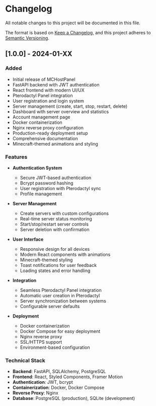 # Changelog

All notable changes to this project will be documented in this file.

The format is based on [Keep a Changelog](https://keepachangelog.com/en/1.0.0/),
and this project adheres to [Semantic Versioning](https://semver.org/spec/v2.0.0.html).

## [1.0.0] - 2024-01-XX

### Added
- Initial release of MCHostPanel
- FastAPI backend with JWT authentication
- React frontend with modern UI/UX
- Pterodactyl Panel integration
- User registration and login system
- Server management (create, start, stop, restart, delete)
- Dashboard with server overview and statistics
- Account management page
- Docker containerization
- Nginx reverse proxy configuration
- Production-ready deployment setup
- Comprehensive documentation
- Minecraft-themed animations and styling

### Features
- **Authentication System**
  - Secure JWT-based authentication
  - Bcrypt password hashing
  - User registration with Pterodactyl sync
  - Profile management

- **Server Management**
  - Create servers with custom configurations
  - Real-time server status monitoring
  - Start/stop/restart server controls
  - Server deletion with confirmation

- **User Interface**
  - Responsive design for all devices
  - Modern React components with animations
  - Minecraft-themed styling
  - Toast notifications for user feedback
  - Loading states and error handling

- **Integration**
  - Seamless Pterodactyl Panel integration
  - Automatic user creation in Pterodactyl
  - Server synchronization between systems
  - Configurable server defaults

- **Deployment**
  - Docker containerization
  - Docker Compose for easy deployment
  - Nginx reverse proxy
  - SSL/HTTPS support
  - Environment-based configuration

### Technical Stack
- **Backend**: FastAPI, SQLAlchemy, PostgreSQL
- **Frontend**: React, Styled Components, Framer Motion
- **Authentication**: JWT, bcrypt
- **Containerization**: Docker, Docker Compose
- **Reverse Proxy**: Nginx
- **Database**: PostgreSQL (production), SQLite (development)